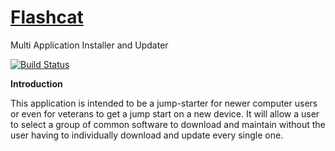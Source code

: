 # [Flashcat](http://www.jaken.me/Flashcat)
Multi Application Installer and Updater

[![Build Status](https://travis-ci.org/JakenHerman/Flashcat.svg?branch=master)](https://travis-ci.org/JakenHerman/Flashcat)

**Introduction**

This application is intended to be a jump-starter for newer computer users or even for veterans to get a jump start on a new device. It will allow a user to select a group of common software to download and maintain without the user having to individually download and update every single one. 


